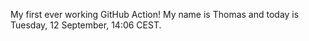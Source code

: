 My first ever working GitHub Action!
My name is Thomas and today is Tuesday, 12 September, 14:06 CEST. 
